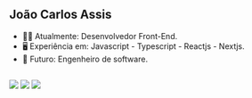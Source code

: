 ## João Carlos Assis

- 👨‍💻 Atualmente: Desenvolvedor Front-End.
- 🖥️ Experiência em: Javascript - Typescript - Reactjs - Nextjs.
- 🌱 Futuro: Engenheiro de software.
##

<div>
  <a href="https://www.instagram.com/j.carlos.ro/" target="_blank"><img src="https://img.shields.io/badge/-Instagram-%23E4405F?style=for-the-badge&logo=instagram&logoColor=white" target="_blank"></a>
  <a href = "mailto:carlos.rocha.assis@gmail.com"><img src="https://img.shields.io/badge/-Gmail-%23333?style=for-the-badge&logo=gmail&logoColor=white" target="_blank"></a>
  <a href="https://www.linkedin.com/in/jo%C3%A3o-carlos-assis/" target="_blank"><img src="https://img.shields.io/badge/-LinkedIn-%230077B5?style=for-the-badge&logo=linkedin&logoColor=white" target="_blank"></a> 
</div>





